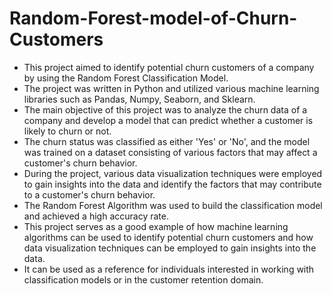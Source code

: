 # Random-Forest-model-of-Churn-Customers
- This project aimed to identify potential churn customers of a company by using the Random Forest Classification Model. 
- The project was written in Python and utilized various machine learning libraries such as Pandas, Numpy, Seaborn, and Sklearn.
- The main objective of this project was to analyze the churn data of a company and develop a model that can predict whether a customer is likely to churn or not.
- The churn status was classified as either 'Yes' or 'No', and the model was trained on a dataset consisting of various factors that may affect a customer's churn behavior.
- During the project, various data visualization techniques were employed to gain insights into the data and identify the factors that may contribute to a customer's churn behavior.
- The Random Forest Algorithm was used to build the classification model and achieved a high accuracy rate.
- This project serves as a good example of how machine learning algorithms can be used to identify potential churn customers and how data visualization techniques can be employed to gain insights into the data. 
- It can be used as a reference for individuals interested in working with classification models or in the customer retention domain.
